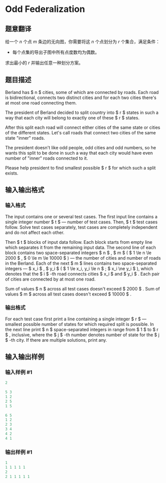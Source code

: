 # Odd Federalization

## 题意翻译

给一个 $n$ 个点 $m$ 条边的无向图，你需要将这 $n$ 个点划分为 $r$ 个集合，满足条件：

- 每个点集的导出子图中所有点度数均为偶数。

求出最小的 $r$ 并输出任意一种划分方案。

## 题目描述

Berland has $ n $ cities, some of which are connected by roads. Each road is bidirectional, connects two distinct cities and for each two cities there's at most one road connecting them.

The president of Berland decided to split country into $ r $ states in such a way that each city will belong to exactly one of these $ r $ states.

After this split each road will connect either cities of the same state or cities of the different states. Let's call roads that connect two cities of the same state "inner" roads.

The president doesn't like odd people, odd cities and odd numbers, so he wants this split to be done in such a way that each city would have even number of "inner" roads connected to it.

Please help president to find smallest possible $ r $ for which such a split exists.

## 输入输出格式

### 输入格式

The input contains one or several test cases. The first input line contains a single integer number $ t $ — number of test cases. Then, $ t $ test cases follow. Solve test cases separately, test cases are completely independent and do not affect each other.

Then $ t $ blocks of input data follow. Each block starts from empty line which separates it from the remaining input data. The second line of each block contains two space-separated integers $ n $ , $ m $ ( $ 1 \le n \le 2000 $ , $ 0 \le m \le 10000 $ ) — the number of cities and number of roads in the Berland. Each of the next $ m $ lines contains two space-separated integers — $ x_i $ , $ y_i $ ( $ 1 \le x_i, y_i \le n $ ; $ x_i \ne y_i $ ), which denotes that the $ i $ -th road connects cities $ x_i $ and $ y_i $ . Each pair of cities are connected by at most one road.

Sum of values $ n $ across all test cases doesn't exceed $ 2000 $ . Sum of values $ m $ across all test cases doesn't exceed $ 10000 $ .

### 输出格式

For each test case first print a line containing a single integer $ r $ — smallest possible number of states for which required split is possible. In the next line print $ n $ space-separated integers in range from $ 1 $ to $ r $ , inclusive, where the $ j $ -th number denotes number of state for the $ j $ -th city. If there are multiple solutions, print any.

## 输入输出样例

### 输入样例 #1

```cpp
2
 
5 3
1 2
2 5
1 5
 
6 5
1 2
2 3
3 4
4 2
4 1

```
### 输出样例 #1

```cpp
1
1 1 1 1 1 
2
2 1 1 1 1 1

```
